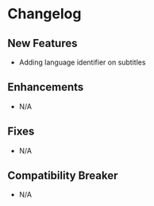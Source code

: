 # Changelog

## New Features

- Adding language identifier on subtitles

## Enhancements

- N/A

## Fixes

- N/A

## Compatibility Breaker

- N/A
